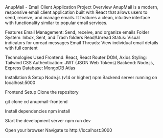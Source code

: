 AnupMail - Email Client Application
Project Overview
AnupMail is a modern, responsive email client application built with React that allows users to send, receive, and manage emails. It features a clean, intuitive interface with functionality similar to popular email services.

Features
Email Management: Send, receive, and organize emails
Folder System: Inbox, Sent, and Trash folders
Read/Unread Status: Visual indicators for unread messages
Email Threads: View individual email details with full content

Technologies Used
Frontend: React, React Router DOM, Axios
Styling: Tailwind CSS
Authentication: JWT (JSON Web Tokens)
Backend: Node.js, Express 
Database: MongoDB Atlas

Installation & Setup
Node.js (v14 or higher)
npm 
Backend server running on localhost:5000

Frontend Setup
Clone the repository

git clone <repository-url>
cd anupmail-frontend

Install dependencies
npm install

Start the development server
npm run dev

Open your browser
Navigate to http://localhost:3000